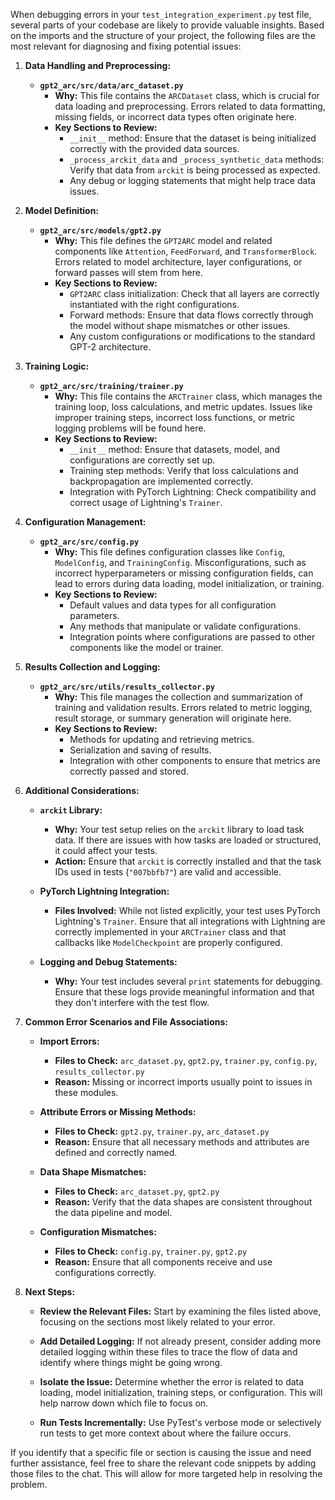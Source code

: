 When debugging errors in your `test_integration_experiment.py` test file, several parts of your codebase are likely to provide valuable insights. Based on the imports and the structure of your project, the following files are the most relevant for diagnosing and fixing potential issues:

1. **Data Handling and Preprocessing:**
   
   - **`gpt2_arc/src/data/arc_dataset.py`**
     - **Why:** This file contains the `ARCDataset` class, which is crucial for data loading and preprocessing. Errors related to data formatting, missing fields, or incorrect data types often originate here.
     - **Key Sections to Review:**
       - `__init__` method: Ensure that the dataset is being initialized correctly with the provided data sources.
       - `_process_arckit_data` and `_process_synthetic_data` methods: Verify that data from `arckit` is being processed as expected.
       - Any debug or logging statements that might help trace data issues.

2. **Model Definition:**
   
   - **`gpt2_arc/src/models/gpt2.py`**
     - **Why:** This file defines the `GPT2ARC` model and related components like `Attention`, `FeedForward`, and `TransformerBlock`. Errors related to model architecture, layer configurations, or forward passes will stem from here.
     - **Key Sections to Review:**
       - `GPT2ARC` class initialization: Check that all layers are correctly instantiated with the right configurations.
       - Forward methods: Ensure that data flows correctly through the model without shape mismatches or other issues.
       - Any custom configurations or modifications to the standard GPT-2 architecture.

3. **Training Logic:**
   
   - **`gpt2_arc/src/training/trainer.py`**
     - **Why:** This file contains the `ARCTrainer` class, which manages the training loop, loss calculations, and metric updates. Issues like improper training steps, incorrect loss functions, or metric logging problems will be found here.
     - **Key Sections to Review:**
       - `__init__` method: Ensure that datasets, model, and configurations are correctly set up.
       - Training step methods: Verify that loss calculations and backpropagation are implemented correctly.
       - Integration with PyTorch Lightning: Check compatibility and correct usage of Lightning's `Trainer`.

4. **Configuration Management:**
   
   - **`gpt2_arc/src/config.py`**
     - **Why:** This file defines configuration classes like `Config`, `ModelConfig`, and `TrainingConfig`. Misconfigurations, such as incorrect hyperparameters or missing configuration fields, can lead to errors during data loading, model initialization, or training.
     - **Key Sections to Review:**
       - Default values and data types for all configuration parameters.
       - Any methods that manipulate or validate configurations.
       - Integration points where configurations are passed to other components like the model or trainer.

5. **Results Collection and Logging:**
   
   - **`gpt2_arc/src/utils/results_collector.py`**
     - **Why:** This file manages the collection and summarization of training and validation results. Errors related to metric logging, result storage, or summary generation will originate here.
     - **Key Sections to Review:**
       - Methods for updating and retrieving metrics.
       - Serialization and saving of results.
       - Integration with other components to ensure that metrics are correctly passed and stored.

6. **Additional Considerations:**
   
   - **`arckit` Library:**
     - **Why:** Your test setup relies on the `arckit` library to load task data. If there are issues with how tasks are loaded or structured, it could affect your tests.
     - **Action:** Ensure that `arckit` is correctly installed and that the task IDs used in tests (`"007bbfb7"`) are valid and accessible.

   - **PyTorch Lightning Integration:**
     - **Files Involved:** While not listed explicitly, your test uses PyTorch Lightning's `Trainer`. Ensure that all integrations with Lightning are correctly implemented in your `ARCTrainer` class and that callbacks like `ModelCheckpoint` are properly configured.

   - **Logging and Debug Statements:**
     - **Why:** Your test includes several `print` statements for debugging. Ensure that these logs provide meaningful information and that they don't interfere with the test flow.

7. **Common Error Scenarios and File Associations:**

   - **Import Errors:**
     - **Files to Check:** `arc_dataset.py`, `gpt2.py`, `trainer.py`, `config.py`, `results_collector.py`
     - **Reason:** Missing or incorrect imports usually point to issues in these modules.

   - **Attribute Errors or Missing Methods:**
     - **Files to Check:** `gpt2.py`, `trainer.py`, `arc_dataset.py`
     - **Reason:** Ensure that all necessary methods and attributes are defined and correctly named.

   - **Data Shape Mismatches:**
     - **Files to Check:** `arc_dataset.py`, `gpt2.py`
     - **Reason:** Verify that the data shapes are consistent throughout the data pipeline and model.

   - **Configuration Mismatches:**
     - **Files to Check:** `config.py`, `trainer.py`, `gpt2.py`
     - **Reason:** Ensure that all components receive and use configurations correctly.

8. **Next Steps:**

   - **Review the Relevant Files:** Start by examining the files listed above, focusing on the sections most likely related to your error.
   
   - **Add Detailed Logging:** If not already present, consider adding more detailed logging within these files to trace the flow of data and identify where things might be going wrong.
   
   - **Isolate the Issue:** Determine whether the error is related to data loading, model initialization, training steps, or configuration. This will help narrow down which file to focus on.
   
   - **Run Tests Incrementally:** Use PyTest's verbose mode or selectively run tests to get more context about where the failure occurs.

If you identify that a specific file or section is causing the issue and need further assistance, feel free to share the relevant code snippets by adding those files to the chat. This will allow for more targeted help in resolving the problem.
